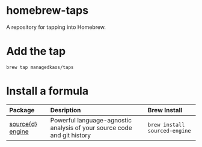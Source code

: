 # homebrew-taps
A repository for tapping into Homebrew.

# Add the tap
`brew tap managedkaos/taps`

# Install a formula
|Package   |Desription   |Brew Install  |
|:---|:---|:---|
|[source{d} engine](https://github.com/src-d/engine)|Powerful language-agnostic analysis of your source code and git history|`brew install sourced-engine`|

